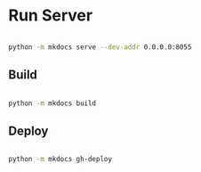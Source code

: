 # Run Server
```sh

python -m mkdocs serve --dev-addr 0.0.0.0:8055

```

## Build
```sh

python -m mkdocs build

```

## Deploy
```sh

python -m mkdocs gh-deploy

```
